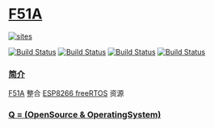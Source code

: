 ﻿# [F51A](https://github.com/OS-Q/F51A)

[![sites](http://182.61.61.133/link/resources/OSQ.png)](http://www.OS-Q.com)

[![Build Status](https://github.com/OS-Q/F51A/workflows/macos/badge.svg)](https://github.com/OS-Q/F51A/actions/workflows/macos.yml)
[![Build Status](https://github.com/OS-Q/F51A/workflows/ubuntu/badge.svg)](https://github.com/OS-Q/F51A/actions/workflows/ubuntu.yml)
[![Build Status](https://github.com/OS-Q/F51A/workflows/windows/badge.svg)](https://github.com/OS-Q/F51A/actions/workflows/windows.yml)
[![Build Status](https://github.com/OS-Q/F51A/workflows/PlatformIO/badge.svg)](https://github.com/OS-Q/F51A/actions/workflows/platformio.yml)
### [简介](https://github.com/OS-Q/F51A/wiki)

[F51A](https://github.com/OS-Q/F51A) 整合 [ESP8266 freeRTOS](https://github.com/espressif/ESP8266_RTOS_SDK) 资源

### [Q = (OpenSource & OperatingSystem) ](http://www.OS-Q.com)
